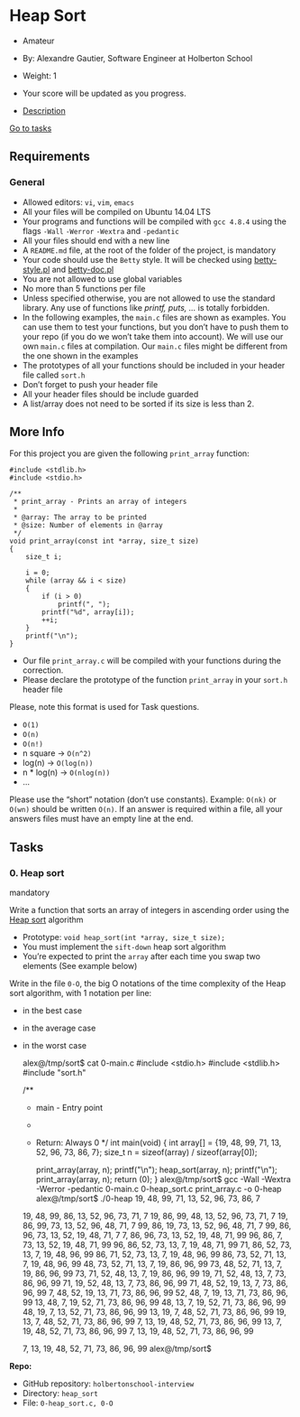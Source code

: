 Heap Sort
=========

*   Amateur
*   By: Alexandre Gautier, Software Engineer at Holberton School
*   Weight: 1
*   Your score will be updated as you progress.

*   [Description](#description)

[Go to tasks](#)

Requirements
------------

### General

*   Allowed editors: `vi`, `vim`, `emacs`
*   All your files will be compiled on Ubuntu 14.04 LTS
*   Your programs and functions will be compiled with `gcc 4.8.4` using the flags `-Wall` `-Werror` `-Wextra` and `-pedantic`
*   All your files should end with a new line
*   A `README.md` file, at the root of the folder of the project, is mandatory
*   Your code should use the `Betty` style. It will be checked using [betty-style.pl](https://github.com/hs-hq/Betty/blob/master/betty-style.pl "betty-style.pl") and [betty-doc.pl](https://github.com/hs-hq/Betty/blob/master/betty-doc.pl "betty-doc.pl")
*   You are not allowed to use global variables
*   No more than 5 functions per file
*   Unless specified otherwise, you are not allowed to use the standard library. Any use of functions like _printf, puts, …_ is totally forbidden.
*   In the following examples, the `main.c` files are shown as examples. You can use them to test your functions, but you don’t have to push them to your repo (if you do we won’t take them into account). We will use our own `main.c` files at compilation. Our `main.c` files might be different from the one shown in the examples
*   The prototypes of all your functions should be included in your header file called `sort.h`
*   Don’t forget to push your header file
*   All your header files should be include guarded
*   A list/array does not need to be sorted if its size is less than 2.

More Info
---------

For this project you are given the following `print_array` function:

    #include <stdlib.h>
    #include <stdio.h>

    /**
     * print_array - Prints an array of integers
     *
     * @array: The array to be printed
     * @size: Number of elements in @array
     */
    void print_array(const int *array, size_t size)
    {
        size_t i;

        i = 0;
        while (array && i < size)
        {
            if (i > 0)
                printf(", ");
            printf("%d", array[i]);
            ++i;
        }
        printf("\n");
    }


*   Our file `print_array.c` will be compiled with your functions during the correction.
*   Please declare the prototype of the function `print_array` in your `sort.h` header file

Please, note this format is used for Task questions.

*   `O(1)`
*   `O(n)`
*   `O(n!)`
*   n square -> `O(n^2)`
*   log(n) -> `O(log(n))`
*   n \* log(n) -> `O(nlog(n))`
*   …

Please use the “short” notation (don’t use constants). Example: `O(nk)` or `O(wn)` should be written `O(n)`. If an answer is required within a file, all your answers files must have an empty line at the end.

Tasks
-----

### 0\. Heap sort

mandatory

Write a function that sorts an array of integers in ascending order using the [Heap sort](/rltoken/eYby2kg2-B14tE9HaH3BJg "Heap sort") algorithm

*   Prototype: `void heap_sort(int *array, size_t size);`
*   You must implement the `sift-down` heap sort algorithm
*   You’re expected to print the `array` after each time you swap two elements (See example below)

Write in the file `0-O`, the big O notations of the time complexity of the Heap sort algorithm, with 1 notation per line:

*   in the best case
*   in the average case
*   in the worst case

    alex@/tmp/sort$ cat 0-main.c
    #include <stdio.h>
    #include <stdlib.h>
    #include "sort.h"

    /**
     * main - Entry point
     *
     * Return: Always 0
     */
    int main(void)
    {
        int array[] = {19, 48, 99, 71, 13, 52, 96, 73, 86, 7};
        size_t n = sizeof(array) / sizeof(array[0]);

        print_array(array, n);
        printf("\n");
        heap_sort(array, n);
        printf("\n");
        print_array(array, n);
        return (0);
    }
    alex@/tmp/sort$ gcc -Wall -Wextra -Werror -pedantic 0-main.c 0-heap_sort.c print_array.c -o 0-heap
    alex@/tmp/sort$ ./0-heap
    19, 48, 99, 71, 13, 52, 96, 73, 86, 7

    19, 48, 99, 86, 13, 52, 96, 73, 71, 7
    19, 86, 99, 48, 13, 52, 96, 73, 71, 7
    19, 86, 99, 73, 13, 52, 96, 48, 71, 7
    99, 86, 19, 73, 13, 52, 96, 48, 71, 7
    99, 86, 96, 73, 13, 52, 19, 48, 71, 7
    7, 86, 96, 73, 13, 52, 19, 48, 71, 99
    96, 86, 7, 73, 13, 52, 19, 48, 71, 99
    96, 86, 52, 73, 13, 7, 19, 48, 71, 99
    71, 86, 52, 73, 13, 7, 19, 48, 96, 99
    86, 71, 52, 73, 13, 7, 19, 48, 96, 99
    86, 73, 52, 71, 13, 7, 19, 48, 96, 99
    48, 73, 52, 71, 13, 7, 19, 86, 96, 99
    73, 48, 52, 71, 13, 7, 19, 86, 96, 99
    73, 71, 52, 48, 13, 7, 19, 86, 96, 99
    19, 71, 52, 48, 13, 7, 73, 86, 96, 99
    71, 19, 52, 48, 13, 7, 73, 86, 96, 99
    71, 48, 52, 19, 13, 7, 73, 86, 96, 99
    7, 48, 52, 19, 13, 71, 73, 86, 96, 99
    52, 48, 7, 19, 13, 71, 73, 86, 96, 99
    13, 48, 7, 19, 52, 71, 73, 86, 96, 99
    48, 13, 7, 19, 52, 71, 73, 86, 96, 99
    48, 19, 7, 13, 52, 71, 73, 86, 96, 99
    13, 19, 7, 48, 52, 71, 73, 86, 96, 99
    19, 13, 7, 48, 52, 71, 73, 86, 96, 99
    7, 13, 19, 48, 52, 71, 73, 86, 96, 99
    13, 7, 19, 48, 52, 71, 73, 86, 96, 99
    7, 13, 19, 48, 52, 71, 73, 86, 96, 99

    7, 13, 19, 48, 52, 71, 73, 86, 96, 99
    alex@/tmp/sort$


**Repo:**

*   GitHub repository: `holbertonschool-interview`
*   Directory: `heap_sort`
*   File: `0-heap_sort.c, 0-O`
